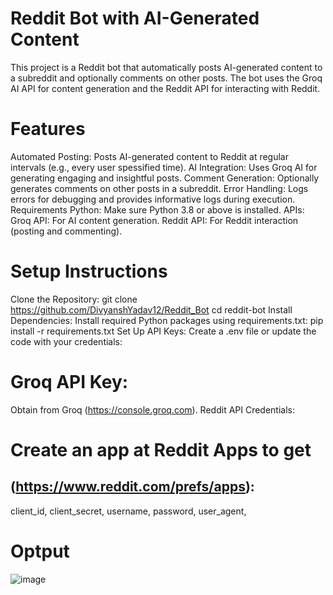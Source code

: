 # Reddit Bot with AI-Generated Content
This project is a Reddit bot that automatically posts AI-generated content to a subreddit and optionally comments on other posts. The bot uses the Groq AI API for content generation and the Reddit API for interacting with Reddit.

# Features
Automated Posting: Posts AI-generated content to Reddit at regular intervals (e.g., every user spessified time).
AI Integration: Uses Groq AI for generating engaging and insightful posts.
Comment Generation: Optionally generates comments on other posts in a subreddit.
Error Handling: Logs errors for debugging and provides informative logs during execution.
Requirements
Python: Make sure Python 3.8 or above is installed.
APIs:
Groq API: For AI content generation.
Reddit API: For Reddit interaction (posting and commenting).
# Setup Instructions
Clone the Repository:
git clone https://github.com/DivyanshYadav12/Reddit_Bot
cd reddit-bot
Install Dependencies: Install required Python packages using requirements.txt:
pip install -r requirements.txt
Set Up API Keys:
Create a .env file or update the code with your credentials:
# Groq API Key: 
Obtain from Groq (https://console.groq.com).
Reddit API Credentials:
# Create an app at Reddit Apps to get 
## (https://www.reddit.com/prefs/apps):
client_id,
client_secret,
username,
password,
user_agent,
# Optput 
![image](https://github.com/user-attachments/assets/aca1f5ef-5fdd-4a40-b93f-d4483c76f641)
